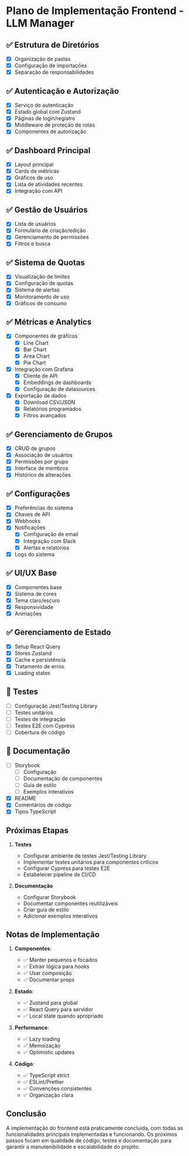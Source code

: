 # Plano de Implementação Frontend - LLM Manager

## ✅ Estrutura de Diretórios
- [x] Organização de pastas
- [x] Configuração de importações
- [x] Separação de responsabilidades

## ✅ Autenticação e Autorização
- [x] Serviço de autenticação
- [x] Estado global com Zustand
- [x] Páginas de login/registro
- [x] Middleware de proteção de rotas
- [x] Componentes de autorização

## ✅ Dashboard Principal
- [x] Layout principal
- [x] Cards de métricas
- [x] Gráficos de uso
- [x] Lista de atividades recentes
- [x] Integração com API

## ✅ Gestão de Usuários
- [x] Lista de usuários
- [x] Formulário de criação/edição
- [x] Gerenciamento de permissões
- [x] Filtros e busca

## ✅ Sistema de Quotas
- [x] Visualização de limites
- [x] Configuração de quotas
- [x] Sistema de alertas
- [x] Monitoramento de uso
- [x] Gráficos de consumo

## ✅ Métricas e Analytics
- [x] Componentes de gráficos
  - [x] Line Chart
  - [x] Bar Chart
  - [x] Area Chart
  - [x] Pie Chart
- [x] Integração com Grafana
  - [x] Cliente de API
  - [x] Embeddings de dashboards
  - [x] Configuração de datasources
- [x] Exportação de dados
  - [x] Download CSV/JSON
  - [x] Relatórios programados
  - [x] Filtros avançados

## ✅ Gerenciamento de Grupos
- [x] CRUD de grupos
- [x] Associação de usuários
- [x] Permissões por grupo
- [x] Interface de membros
- [x] Histórico de alterações

## ✅ Configurações
- [x] Preferências do sistema
- [x] Chaves de API
- [x] Webhooks
- [x] Notificações
  - [x] Configuração de email
  - [x] Integração com Slack
  - [x] Alertas e relatórios
- [x] Logs do sistema

## ✅ UI/UX Base
- [x] Componentes base
- [x] Sistema de cores
- [x] Tema claro/escuro
- [x] Responsividade
- [x] Animações

## ✅ Gerenciamento de Estado
- [x] Setup React Query
- [x] Stores Zustand
- [x] Cache e persistência
- [x] Tratamento de erros
- [x] Loading states

## 🚧 Testes
- [ ] Configuração Jest/Testing Library
- [ ] Testes unitários
- [ ] Testes de integração
- [ ] Testes E2E com Cypress
- [ ] Cobertura de código

## 🚧 Documentação
- [ ] Storybook
  - [ ] Configuração
  - [ ] Documentação de componentes
  - [ ] Guia de estilo
  - [ ] Exemplos interativos
- [x] README
- [x] Comentários de código
- [x] Tipos TypeScript

## Próximas Etapas

1. **Testes**
   - Configurar ambiente de testes Jest/Testing Library
   - Implementar testes unitários para componentes críticos
   - Configurar Cypress para testes E2E
   - Estabelecer pipeline de CI/CD

2. **Documentação**
   - Configurar Storybook
   - Documentar componentes reutilizáveis
   - Criar guia de estilo
   - Adicionar exemplos interativos

## Notas de Implementação

1. **Componentes**:
   - ✅ Manter pequenos e focados
   - ✅ Extrair lógica para hooks
   - ✅ Usar composição
   - ✅ Documentar props

2. **Estado**:
   - ✅ Zustand para global
   - ✅ React Query para servidor
   - ✅ Local state quando apropriado

3. **Performance**:
   - ✅ Lazy loading
   - ✅ Memoização
   - ✅ Optimistic updates

4. **Código**:
   - ✅ TypeScript strict
   - ✅ ESLint/Prettier
   - ✅ Convenções consistentes
   - ✅ Organização clara

## Conclusão

A implementação do frontend está praticamente concluída, com todas as funcionalidades principais implementadas e funcionando. Os próximos passos focam em qualidade de código, testes e documentação para garantir a manutenibilidade e escalabilidade do projeto.